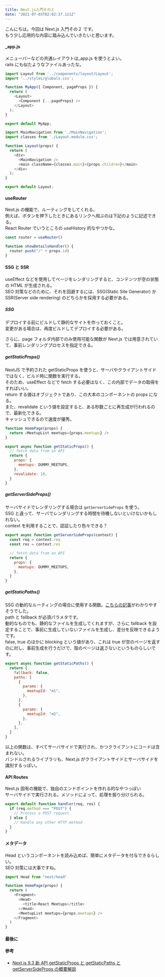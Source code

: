 ```yaml
---
title: Next.js入門その２
date: "2021-07-03T02:02:37.121Z"
---
```


こんにちは。今回は Next.js 入門その２ です。  
もう少し応用的な内容に踏み込んでいきたいと思います。

#### \_app.js

メニューバーなどの共通レイアウトは\_app.js を使うとよい。  
rails にも似たようなファイルあったな。

```js:title=_app.js
import Layout from '../components/layout/Layout';
import '../styles/globals.css';

function MyApp({ Component, pageProps }) {
  return (
    <Layout>
      <Component {...pageProps} />
    </Layout>
  );
}

export default MyApp;
```

```js:title=Layout.js
import MainNavigation from './MainNavigation';
import classes from './Layout.module.css';

function Layout(props) {
  return (
    <div>
      <MainNavigation />
      <main className={classes.main}>{props.children}</main>
    </div>
  );
}

export default Layout;
```

#### useRouter

Next.js の機能で、ルーティングをしてくれる。  
例えば、ボタンを押下したときにあるリンクへ飛ぶのは下記のように記述できる。  
React Router でいうところの useHistory 的なやつかな。

```js
const router = useRouter()

function showDetailsHandler() {
  router.push("/" + props.id)
}
```

#### SSG と SSR

useEffect などを使用してページをレンダリングすると、コンテンツが空の状態の HTML が生成される。  
SEO 対策などのために、それを回避するには、SSG(Static Site Generator) か SSR(Server side rendering) のどちらかを採用する必要がある。

##### SSG

デプロイする前にビルドして静的なサイトを作っておくこと。  
変更がある場合は、再度ビルドしてデプロイする必要がある。

さらに、page フォルダ内部でのみ使用可能な関数が Next.js では用意されていて、事前レンダリングプロセスを指定できる。

##### getStaticProps()

NextJS で予約された getStaticProps を使うと、サーバやクライアントサイドではなく、ビルド時に関数を実行する。  
そのため、useEffect などで fetch する必要はなく、この内部でデータの取得をすればいい。  
return する値はオブジェクトであり、この大本のコンポーネントの props になる。  
また、revalidate という値を設定すると、ある秒数ごとに再生成が行われるので、最新化できる。  
キャッシュできるので速度が優秀。

```js
function HomePage(props) {
  return <MeetupList meetups={props.meetups} />
}

export async function getStaticProps() {
  // fetch data from an API
  return {
    props: {
      meetups: DUMMY_MEETUPS,
    },
    revalidate: 10,
  }
}
```

##### getServerSideProps()

サーバサイドでレンダリングする場合は `getServerSideProps` を使う。  
SSG と違って、サーバでレンダリングする時間を待機しないといけないかもしれない。  
context を利用することで、認証したり色々できる？

```js
export async function getServerSideProps(context) {
  const req = context.req
  const res = context.res

  // fetch data from an API
  return {
    props: {
      meetups: DUMMY_MEETUPS,
    },
  }
}
```

##### getStaticPaths()

SSG の動的なルーティングの場合に使用する関数。[こちらの記事](https://qiita.com/matamatanot/items/1735984f40540b8bdf91#getstaticpaths)がわかりやすそうでした。  
path と fallback が必須パラメタです。  
動的なものでも、静的なファイルを生成してくれますが、さらに fallback を設定することで、事前に生成していないファイルを生成し、差分を反映できるようです。  
false, true のほかに blocking という値があり、これは true が空のページを返すのに対し、事前生成を行うだけで、殻のページは返さないというものらしいです。

```js
export async function getStaticPaths() {
  return {
    fallback: false,
    paths: [
      {
        params: {
          meetupId: "m1",
        },
      },
      {
        params: {
          meetupId: "m2",
        },
      },
    ],
  }
}
```

以上の関数は、すべてサーバサイドで実行され、かつクライアントにコードは含まれない。  
バンドルされるライブラリも、Next.js がクライアントサイドとサーバサイドを識別するっぽい。

#### API Routes

Next.js 固有の機能で、独自のエンドポイントを作れる的なやつっぽい  
サーバサイドで実行される。メソッドによって、処理を振り分けられる。

```js
export default function handler(req, res) {
  if (req.method === "POST") {
    // Process a POST request
  } else {
    // Handle any other HTTP method
  }
}
```

#### メタデータ

Head というコンポーネントを読み込めば、簡単にメタデータを付与できるらしい。  
SEO 対策には大事ですね。

```js
import Head from "next/head"

function HomePage(props) {
  return (
    <Fragment>
      <Head>
        <title>React Meetups</title>
      </Head>
      <MeetupList meetups={props.meetups} />
    </Fragment>
  )
}
```

#### 最後に

#### 参考

- [Next.js 9.3 新 API getStaticProps と getStaticPaths と getServerSideProps の概要解説](https://qiita.com/matamatanot/items/1735984f40540b8bdf91#getstaticpaths)

